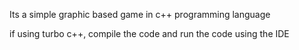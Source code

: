Its a simple graphic based game in c++ programming language

if using turbo c++, compile the code and run the code using the IDE
